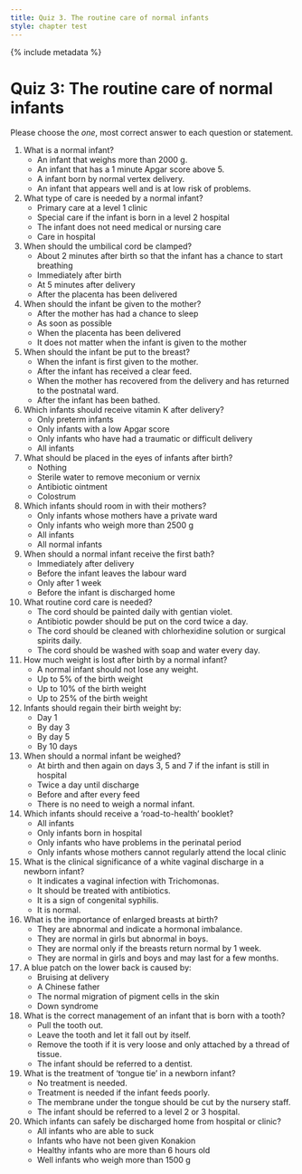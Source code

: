 ```yaml
---
title: Quiz 3. The routine care of normal infants
style: chapter test
---
```


{% include metadata %}

# Quiz 3: The routine care of normal infants

Please choose the *one*, most correct answer to each question or statement.

1.	What is a normal infant?
	-	An infant that weighs more than 2000 g.
	-	An infant that has a 1 minute Apgar score above 5.
	-	A infant born by normal vertex delivery.
	+	An infant that appears well and is at low risk of problems.
2.	What type of care is needed by a normal infant?
	+	Primary care at a level 1 clinic
	-	Special care if the infant is born in a level 2 hospital
	-	The infant does not need medical or nursing care
	-	Care in hospital
3.	When should the umbilical cord be clamped?
	+	About 2 minutes after birth so that the infant has a chance to start breathing
	-	Immediately after birth
	-	At 5 minutes after delivery
	-	After the placenta has been delivered
4.	When should the infant be given to the mother?
	-	After the mother has had a chance to sleep
	+	As soon as possible
	-	When the placenta has been delivered
	-	It does not matter when the infant is given to the mother
5.	When should the infant be put to the breast?
	+	When the infant is first given to the mother.
	-	After the infant has received a clear feed.
	-	When the mother has recovered from the delivery and has returned to the postnatal ward.
	-	After the infant has been bathed.
6.	Which infants should receive vitamin K after delivery?
	-	Only preterm infants
	-	Only infants with a low Apgar score
	-	Only infants who have had a traumatic or difficult delivery
	+	All infants
7.	What should be placed in the eyes of infants after birth?
	-	Nothing
	-	Sterile water to remove meconium or vernix
	+	Antibiotic ointment
	-	Colostrum
8.	Which infants should room in with their mothers?
	-	Only infants whose mothers have a private ward
	-	Only infants who weigh more than 2500 g
	-	All infants
	+	All normal infants
9.	When should a normal infant receive the first bath?
	-	Immediately after delivery
	-	Before the infant leaves the labour ward
	-	Only after 1 week
	+	Before the infant is discharged home
10.	What routine cord care is needed?
	-	The cord should be painted daily with gentian violet.
	-	Antibiotic powder should be put on the cord twice a day.
	+	The cord should be cleaned with chlorhexidine solution or surgical spirits daily.
	-	The cord should be washed with soap and water every day.
11.	How much weight is lost after birth by a normal infant?
	-	A normal infant should not lose any weight.
	-	Up to 5% of the birth weight
	+	Up to 10% of the birth weight
	-	Up to 25% of the birth weight
12.	Infants should regain their birth weight by:
	-	Day 1
	-	By day 3
	+	By day 5
	-	By 10 days
13.	When should a normal infant be weighed?
	+	At birth and then again on days 3, 5 and 7 if the infant is still in hospital
	-	Twice a day until discharge
	-	Before and after every feed
	-	There is no need to weigh a normal infant.
14.	Which infants should receive a ‘road-to-health’ booklet?
	+	All infants
	-	Only infants born in hospital
	-	Only infants who have problems in the perinatal period
	-	Only infants whose mothers cannot regularly attend the local clinic
15.	What is the clinical significance of a white vaginal discharge in a newborn infant?
	-	It indicates a vaginal infection with Trichomonas.
	-	It should be treated with antibiotics.
	-	It is a sign of congenital syphilis.
	+	It is normal.
16.	What is the importance of enlarged breasts at birth?
	-	They are abnormal and indicate a hormonal imbalance.
	-	They are normal in girls but abnormal in boys.
	-	They are normal only if the breasts return normal by 1 week.
	+	They are normal in girls and boys and may last for a few months.
17.	A blue patch on the lower back is caused by:
	-	Bruising at delivery
	-	A Chinese father
	+	The normal migration of pigment cells in the skin
	-	Down syndrome
18.	What is the correct management of an infant that is born with a tooth?
	-	Pull the tooth out.
	-	Leave the tooth and let it fall out by itself.
	+	Remove the tooth if it is very loose and only attached by a thread of tissue.
	-	The infant should be referred to a dentist.
19.	What is the treatment of ‘tongue tie’ in a newborn infant?
	+	No treatment is needed.
	-	Treatment is needed if the infant feeds poorly.
	-	The membrane under the tongue should be cut by the nursery staff.
	-	The infant should be referred to a level 2 or 3 hospital.
20.	Which infants can safely be discharged home from hospital or clinic?
	-	All infants who are able to suck
	-	Infants who have not been given Konakion
	+	Healthy infants who are more than 6 hours old
	-	Well infants who weigh more than 1500 g
